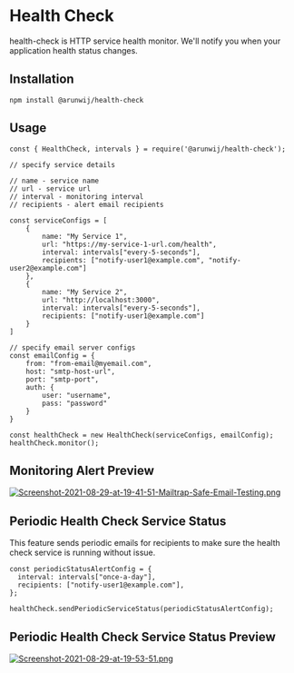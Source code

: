 # Health Check
health-check is HTTP service health monitor. We'll notify you when your application health status changes.

## Installation
```
npm install @arunwij/health-check
```
## Usage
```
const { HealthCheck, intervals } = require('@arunwij/health-check');

// specify service details

// name - service name
// url - service url
// interval - monitoring interval
// recipients - alert email recipients

const serviceConfigs = [
    {
        name: "My Service 1",
        url: "https://my-service-1-url.com/health",
        interval: intervals["every-5-seconds"], 
        recipients: ["notify-user1@example.com", "notify-user2@example.com"]
    },
    {
        name: "My Service 2",
        url: "http://localhost:3000",
        interval: intervals["every-5-seconds"],
        recipients: ["notify-user1@example.com"]
    }
]

// specify email server configs
const emailConfig = {
    from: "from-email@myemail.com",
    host: "smtp-host-url",
    port: "smtp-port",
    auth: {
        user: "username",
        pass: "password"
    }
}

const healthCheck = new HealthCheck(serviceConfigs, emailConfig);
healthCheck.monitor();
```
## Monitoring Alert Preview
[![Screenshot-2021-08-29-at-19-41-51-Mailtrap-Safe-Email-Testing.png](https://i.postimg.cc/FRZxqTTz/Screenshot-2021-08-29-at-19-41-51-Mailtrap-Safe-Email-Testing.png)](https://postimg.cc/njX79Gbf)

## Periodic Health Check Service Status
This feature sends periodic emails for recipients to make sure the health check service is running without issue.
```
const periodicStatusAlertConfig = {
  interval: intervals["once-a-day"],
  recipients: ["notify-user1@example.com"],
};

healthCheck.sendPeriodicServiceStatus(periodicStatusAlertConfig);
```
## Periodic Health Check Service Status Preview
[![Screenshot-2021-08-29-at-19-53-51.png](https://i.postimg.cc/ZRML4Whz/Screenshot-2021-08-29-at-19-53-51.png)](https://postimg.cc/N9RXxfMd)